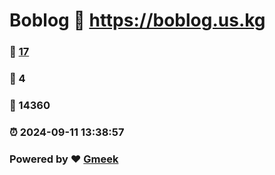 # Boblog :link: https://boblog.us.kg 
### :page_facing_up: [17](https://boblog.us.kg/tag.html) 
### :speech_balloon: 4 
### :hibiscus: 14360 
### :alarm_clock: 2024-09-11 13:38:57 
### Powered by :heart: [Gmeek](https://github.com/Meekdai/Gmeek)
